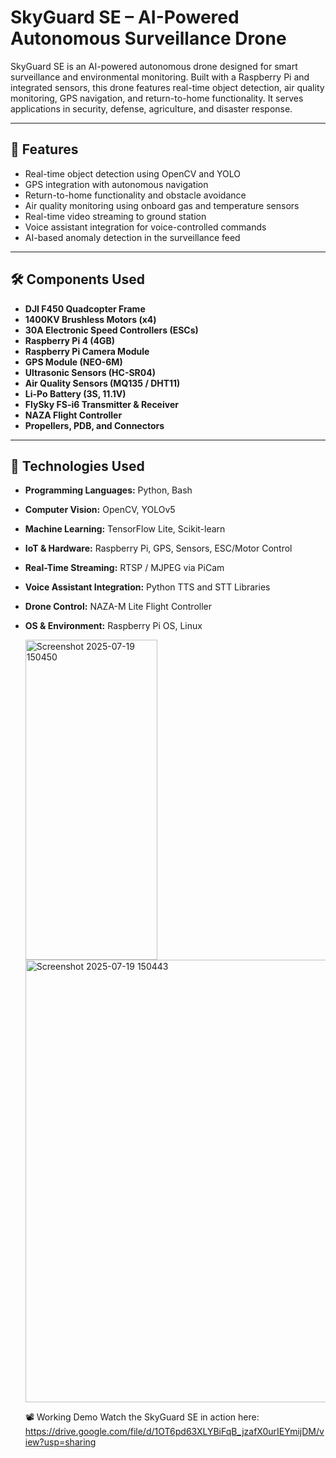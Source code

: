 # SkyGuard SE – AI-Powered Autonomous Surveillance Drone

SkyGuard SE is an AI-powered autonomous drone designed for smart surveillance and environmental monitoring. Built with a Raspberry Pi and integrated sensors, this drone features real-time object detection, air quality monitoring, GPS navigation, and return-to-home functionality. It serves applications in security, defense, agriculture, and disaster response.

---

## 🚀 Features

- Real-time object detection using OpenCV and YOLO
- GPS integration with autonomous navigation
- Return-to-home functionality and obstacle avoidance
- Air quality monitoring using onboard gas and temperature sensors
- Real-time video streaming to ground station
- Voice assistant integration for voice-controlled commands
- AI-based anomaly detection in the surveillance feed

---

## 🛠️ Components Used

- **DJI F450 Quadcopter Frame**
- **1400KV Brushless Motors (x4)**
- **30A Electronic Speed Controllers (ESCs)**
- **Raspberry Pi 4 (4GB)**
- **Raspberry Pi Camera Module**
- **GPS Module (NEO-6M)**
- **Ultrasonic Sensors (HC-SR04)**
- **Air Quality Sensors (MQ135 / DHT11)**
- **Li-Po Battery (3S, 11.1V)**
- **FlySky FS-i6 Transmitter & Receiver**
- **NAZA Flight Controller**
- **Propellers, PDB, and Connectors**

---

## 🧠 Technologies Used

- **Programming Languages:** Python, Bash  
- **Computer Vision:** OpenCV, YOLOv5  
- **Machine Learning:** TensorFlow Lite, Scikit-learn  
- **IoT & Hardware:** Raspberry Pi, GPS, Sensors, ESC/Motor Control  
- **Real-Time Streaming:** RTSP / MJPEG via PiCam  
- **Voice Assistant Integration:** Python TTS and STT Libraries  
- **Drone Control:** NAZA-M Lite Flight Controller  
- **OS & Environment:** Raspberry Pi OS, Linux

  <img width="211" height="512" alt="Screenshot 2025-07-19 150450" src="https://github.com/user-attachments/assets/3e2ef8d9-b1ed-4a6b-94b4-89e363fafd17" />

  <img width="913" height="708" alt="Screenshot 2025-07-19 150443" src="https://github.com/user-attachments/assets/0d1c16c0-864c-4471-afa3-656352baa6f8" />


  📽️ Working Demo
Watch the SkyGuard SE in action here:
https://drive.google.com/file/d/1OT6pd63XLYBiFqB_jzafX0urIEYmijDM/view?usp=sharing

 
